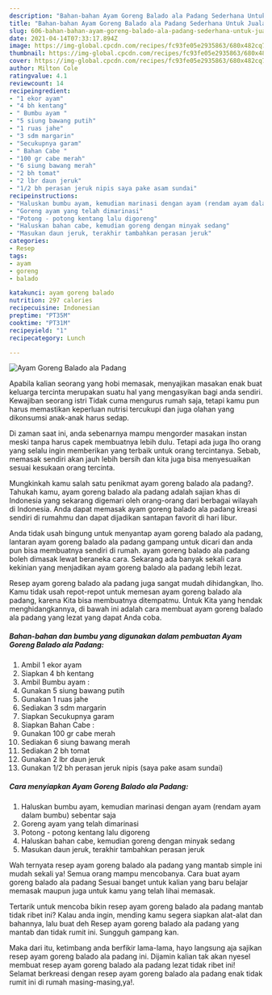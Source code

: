 ```yaml
---
description: "Bahan-bahan Ayam Goreng Balado ala Padang Sederhana Untuk Jualan"
title: "Bahan-bahan Ayam Goreng Balado ala Padang Sederhana Untuk Jualan"
slug: 606-bahan-bahan-ayam-goreng-balado-ala-padang-sederhana-untuk-jualan
date: 2021-04-14T07:33:17.894Z
image: https://img-global.cpcdn.com/recipes/fc93fe05e2935863/680x482cq70/ayam-goreng-balado-ala-padang-foto-resep-utama.jpg
thumbnail: https://img-global.cpcdn.com/recipes/fc93fe05e2935863/680x482cq70/ayam-goreng-balado-ala-padang-foto-resep-utama.jpg
cover: https://img-global.cpcdn.com/recipes/fc93fe05e2935863/680x482cq70/ayam-goreng-balado-ala-padang-foto-resep-utama.jpg
author: Milton Cole
ratingvalue: 4.1
reviewcount: 14
recipeingredient:
- "1 ekor ayam"
- "4 bh kentang"
- " Bumbu ayam "
- "5 siung bawang putih"
- "1 ruas jahe"
- "3 sdm margarin"
- "Secukupnya garam"
- " Bahan Cabe "
- "100 gr cabe merah"
- "6 siung bawang merah"
- "2 bh tomat"
- "2 lbr daun jeruk"
- "1/2 bh perasan jeruk nipis saya pake asam sundai"
recipeinstructions:
- "Haluskan bumbu ayam, kemudian marinasi dengan ayam (rendam ayam dalam bumbu) sebentar saja"
- "Goreng ayam yang telah dimarinasi"
- "Potong - potong kentang lalu digoreng"
- "Haluskan bahan cabe, kemudian goreng dengan minyak sedang"
- "Masukan daun jeruk, terakhir tambahkan perasan jeruk"
categories:
- Resep
tags:
- ayam
- goreng
- balado

katakunci: ayam goreng balado 
nutrition: 297 calories
recipecuisine: Indonesian
preptime: "PT35M"
cooktime: "PT31M"
recipeyield: "1"
recipecategory: Lunch

---
```



![Ayam Goreng Balado ala Padang](https://img-global.cpcdn.com/recipes/fc93fe05e2935863/680x482cq70/ayam-goreng-balado-ala-padang-foto-resep-utama.jpg)

Apabila kalian seorang yang hobi memasak, menyajikan masakan enak buat keluarga tercinta merupakan suatu hal yang mengasyikan bagi anda sendiri. Kewajiban seorang istri Tidak cuma mengurus rumah saja, tetapi kamu pun harus memastikan keperluan nutrisi tercukupi dan juga olahan yang dikonsumsi anak-anak harus sedap.

Di zaman  saat ini, anda sebenarnya mampu mengorder masakan instan meski tanpa harus capek membuatnya lebih dulu. Tetapi ada juga lho orang yang selalu ingin memberikan yang terbaik untuk orang tercintanya. Sebab, memasak sendiri akan jauh lebih bersih dan kita juga bisa menyesuaikan sesuai kesukaan orang tercinta. 



Mungkinkah kamu salah satu penikmat ayam goreng balado ala padang?. Tahukah kamu, ayam goreng balado ala padang adalah sajian khas di Indonesia yang sekarang digemari oleh orang-orang dari berbagai wilayah di Indonesia. Anda dapat memasak ayam goreng balado ala padang kreasi sendiri di rumahmu dan dapat dijadikan santapan favorit di hari libur.

Anda tidak usah bingung untuk menyantap ayam goreng balado ala padang, lantaran ayam goreng balado ala padang gampang untuk dicari dan anda pun bisa membuatnya sendiri di rumah. ayam goreng balado ala padang boleh dimasak lewat beraneka cara. Sekarang ada banyak sekali cara kekinian yang menjadikan ayam goreng balado ala padang lebih lezat.

Resep ayam goreng balado ala padang juga sangat mudah dihidangkan, lho. Kamu tidak usah repot-repot untuk memesan ayam goreng balado ala padang, karena Kita bisa membuatnya ditempatmu. Untuk Kita yang hendak menghidangkannya, di bawah ini adalah cara membuat ayam goreng balado ala padang yang lezat yang dapat Anda coba.

<!--inarticleads1-->

##### Bahan-bahan dan bumbu yang digunakan dalam pembuatan Ayam Goreng Balado ala Padang:

1. Ambil 1 ekor ayam
1. Siapkan 4 bh kentang
1. Ambil  Bumbu ayam :
1. Gunakan 5 siung bawang putih
1. Gunakan 1 ruas jahe
1. Sediakan 3 sdm margarin
1. Siapkan Secukupnya garam
1. Siapkan  Bahan Cabe :
1. Gunakan 100 gr cabe merah
1. Sediakan 6 siung bawang merah
1. Sediakan 2 bh tomat
1. Gunakan 2 lbr daun jeruk
1. Gunakan 1/2 bh perasan jeruk nipis (saya pake asam sundai)




<!--inarticleads2-->

##### Cara menyiapkan Ayam Goreng Balado ala Padang:

1. Haluskan bumbu ayam, kemudian marinasi dengan ayam (rendam ayam dalam bumbu) sebentar saja
1. Goreng ayam yang telah dimarinasi
1. Potong - potong kentang lalu digoreng
1. Haluskan bahan cabe, kemudian goreng dengan minyak sedang
1. Masukan daun jeruk, terakhir tambahkan perasan jeruk




Wah ternyata resep ayam goreng balado ala padang yang mantab simple ini mudah sekali ya! Semua orang mampu mencobanya. Cara buat ayam goreng balado ala padang Sesuai banget untuk kalian yang baru belajar memasak maupun juga untuk kamu yang telah lihai memasak.

Tertarik untuk mencoba bikin resep ayam goreng balado ala padang mantab tidak ribet ini? Kalau anda ingin, mending kamu segera siapkan alat-alat dan bahannya, lalu buat deh Resep ayam goreng balado ala padang yang mantab dan tidak rumit ini. Sungguh gampang kan. 

Maka dari itu, ketimbang anda berfikir lama-lama, hayo langsung aja sajikan resep ayam goreng balado ala padang ini. Dijamin kalian tak akan nyesel membuat resep ayam goreng balado ala padang lezat tidak ribet ini! Selamat berkreasi dengan resep ayam goreng balado ala padang enak tidak rumit ini di rumah masing-masing,ya!.

